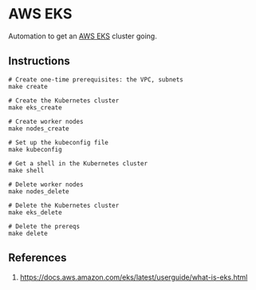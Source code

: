 # AWS EKS

Automation to get an [AWS EKS](https://docs.aws.amazon.com/eks/latest/userguide/what-is-eks.html) cluster going.


## Instructions

```
# Create one-time prerequisites: the VPC, subnets
make create

# Create the Kubernetes cluster
make eks_create

# Create worker nodes
make nodes_create

# Set up the kubeconfig file
make kubeconfig

# Get a shell in the Kubernetes cluster
make shell

# Delete worker nodes
make nodes_delete

# Delete the Kubernetes cluster
make eks_delete

# Delete the prereqs
make delete
```

## References

1. https://docs.aws.amazon.com/eks/latest/userguide/what-is-eks.html
